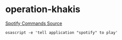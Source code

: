 # operation-khakis

[Spotify Commands Source](https://community.spotify.com/t5/Help-Desktop-Linux-Mac-and/Commands-to-play-songs-and-playlists-from-terminal/td-p/802287/page/2)

	osascript -e 'tell application "spotify" to play'